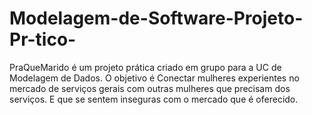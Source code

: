 # Modelagem-de-Software-Projeto-Pr-tico-
PraQueMarido é um projeto prática criado em grupo para a UC de Modelagem de Dados. O objetivo é Conectar mulheres experientes no mercado de serviços gerais com outras mulheres que precisam dos serviços. E que se sentem inseguras com o mercado que é oferecido.
